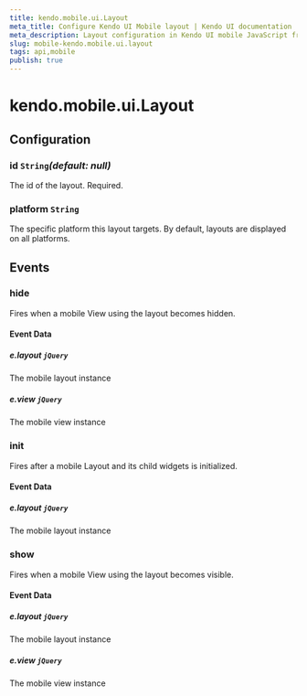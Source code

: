 ```yaml
---
title: kendo.mobile.ui.Layout
meta_title: Configure Kendo UI Mobile layout | Kendo UI documentation
meta_description: Layout configuration in Kendo UI mobile JavaScript framework, supported methods to control behavior, events that hide and initialize child widgets.
slug: mobile-kendo.mobile.ui.layout
tags: api,mobile
publish: true
---
```


# kendo.mobile.ui.Layout

## Configuration

### id `String`*(default: null)*

 The id of the layout. Required.

### platform `String`

 The specific platform this layout targets. By default, layouts are displayed
on all platforms.

## Events

### hide

Fires when a mobile View using the layout becomes hidden.

#### Event Data

##### e.layout `jQuery`

The mobile layout instance

##### e.view `jQuery`

The mobile view instance

### init

Fires after a mobile Layout and its child widgets is initialized.

#### Event Data

##### e.layout `jQuery`

The mobile layout instance

### show

Fires when a mobile View using the layout becomes visible.

#### Event Data

##### e.layout `jQuery`

The mobile layout instance

##### e.view `jQuery`

The mobile view instance
